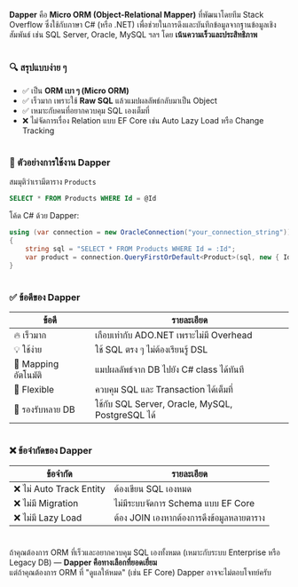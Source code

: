 **Dapper** คือ **Micro ORM (Object-Relational Mapper)** ที่พัฒนาโดยทีม Stack Overflow ซึ่งใช้กับภาษา C# (หรือ .NET) เพื่อช่วยในการดึงและบันทึกข้อมูลจากฐานข้อมูลเชิงสัมพันธ์ เช่น SQL Server, Oracle, MySQL ฯลฯ โดย **เน้นความเร็วและประสิทธิภาพ**

#

### 🔍 สรุปแบบง่าย ๆ

- ✅ เป็น **ORM เบา ๆ (Micro ORM)**
- ✅ เร็วมาก เพราะใช้ **Raw SQL** แล้วแมปผลลัพธ์กลับมาเป็น Object
- ✅ เหมาะกับคนที่อยากควบคุม SQL เองเต็มที่
- ❌ ไม่จัดการเรื่อง Relation แบบ EF Core เช่น Auto Lazy Load หรือ Change Tracking

#

### 🔧 ตัวอย่างการใช้งาน Dapper

สมมุติว่าเรามีตาราง `Products`

```sql
SELECT * FROM Products WHERE Id = @Id
```

โค้ด C# ด้วย Dapper:

```csharp
using (var connection = new OracleConnection("your_connection_string"))
{
    string sql = "SELECT * FROM Products WHERE Id = :Id";
    var product = connection.QueryFirstOrDefault<Product>(sql, new { Id = 1 });
}
```

#

### ✅ ข้อดีของ Dapper

| ข้อดี | รายละเอียด |
|-------|-------------|
| 🔥 เร็วมาก | เกือบเท่ากับ ADO.NET เพราะไม่มี Overhead |
| 💡 ใช้ง่าย | ใช้ SQL ตรง ๆ ไม่ต้องเรียนรู้ DSL |
| 🔄 Mapping อัตโนมัติ | แมปผลลัพธ์จาก DB ไปยัง C# class ได้ทันที |
| 🧩 Flexible | ควบคุม SQL และ Transaction ได้เต็มที่ |
| 🤝 รองรับหลาย DB | ใช้กับ SQL Server, Oracle, MySQL, PostgreSQL ได้ |

#

### ❌ ข้อจำกัดของ Dapper

| ข้อจำกัด | รายละเอียด |
|-----------|--------------|
| ❌ ไม่ Auto Track Entity | ต้องเขียน SQL เองหมด |
| ❌ ไม่มี Migration | ไม่มีระบบจัดการ Schema แบบ EF Core |
| ❌ ไม่มี Lazy Load | ต้อง JOIN เองหากต้องการดึงข้อมูลหลายตาราง |

#

ถ้าคุณต้องการ ORM ที่เร็วและอยากควบคุม SQL เองทั้งหมด (เหมาะกับระบบ Enterprise หรือ Legacy DB) — **Dapper คือทางเลือกที่ยอดเยี่ยม**  
แต่ถ้าคุณต้องการ ORM ที่ "ดูแลให้หมด" (เช่น EF Core) Dapper อาจจะไม่ตอบโจทย์ครับ
#
